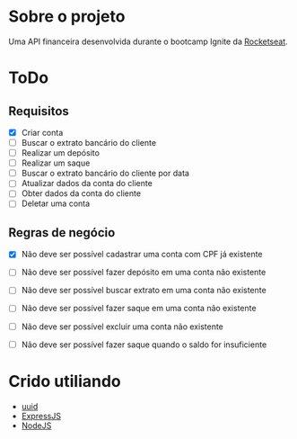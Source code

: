 # Sobre o projeto
Uma API financeira desenvolvida durante o bootcamp Ignite da [Rocketseat](https://github.com/rocketseat-education).
# ToDo
## Requisitos
- [x] Criar conta
- [ ] Buscar o extrato bancário do cliente
- [ ] Realizar um depósito
- [ ] Realizar um saque
- [ ] Buscar o extrato bancário do cliente por data
- [ ] Atualizar dados da conta do cliente
- [ ] Obter dados da conta do cliente
- [ ] Deletar uma conta
## Regras de negócio
- [x] Não deve ser possível cadastrar uma conta com CPF já existente
- [ ] Não deve ser possível fazer depósito em uma conta não existente
- [ ] Não deve ser possível buscar extrato em uma conta não existente
- [ ] Não deve ser possível fazer saque em uma conta não existente
- [ ] Não deve ser possível excluir uma conta não existente
- [ ] Não deve ser possível fazer saque quando o saldo for insuficiente


# Crido utiliando
* [uuid](https://www.npmjs.com/package/uuid)
* [ExpressJS](https://expressjs.com/pt-br/)
* [NodeJS](https://nodejs.org/en/)
